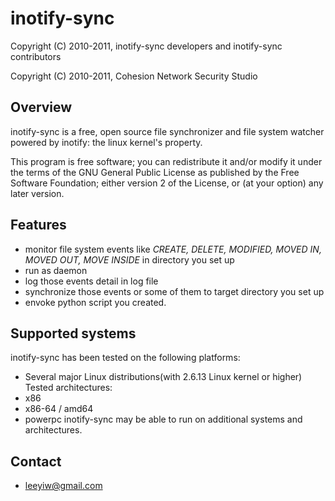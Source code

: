 # inotify-sync

Copyright (C) 2010-2011, inotify-sync developers and inotify-sync contributors

Copyright (C) 2010-2011, Cohesion Network Security Studio

## Overview

inotify-sync is a free, open source file synchronizer and file system watcher powered by inotify: the linux kernel's property.

This program is free software; you can redistribute it and/or modify it under the terms of the GNU General Public License as published by the Free Software Foundation; either version 2 of the License, or (at your option) any later version.

## Features

  * monitor file system events like _CREATE, DELETE, MODIFIED, MOVED IN, MOVED OUT, MOVE INSIDE_ in directory you set up
  * run as daemon
  * log those events detail in log file
  * synchronize those events or some of them to target directory you set up
  * envoke python script you created.

## Supported systems

inotify-sync has been tested on the following platforms:
  * Several major Linux distributions(with 2.6.13 Linux kernel or higher)
Tested architectures:
  * x86
  * x86-64 / amd64
  * powerpc
inotify-sync may be able to run on additional systems and architectures.

## Contact
  * leeyiw@gmail.com
